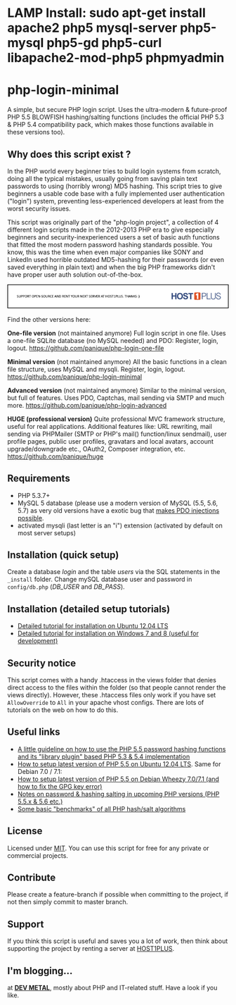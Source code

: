 # LAMP Install: sudo apt-get install apache2 php5 mysql-server php5-mysql php5-gd php5-curl libapache2-mod-php5 phpmyadmin

# php-login-minimal

A simple, but secure PHP login script. Uses the ultra-modern & future-proof PHP 5.5 BLOWFISH hashing/salting functions (includes the official PHP 5.3 & PHP 5.4 compatibility pack, which makes those functions available in these versions too). 

## Why does this script exist ?

In the PHP world every beginner tries to build login systems from scratch, doing all the typical mistakes, usually going from saving plain text passwords to using (horribly wrong) MD5 hashing. This script tries to give beginners a usable code base with a fully implemented user authentication ("login") system, preventing less-experienced developers at least from the worst security issues.

This script was originally part of the "php-login project", a collection of 4 different login scripts made in the 2012-2013 PHP era to give especially beginners and security-inexperienced users a set of basic auth functions that fitted the most modern password hashing standards possible. You know, this was the time when even major companies like SONY and LinkedIn used horrible outdated MD5-hashing for their passwords (or even saved everything in plain text) and when the big PHP frameworks didn't have proper user auth solution out-of-the-box.

[![Support the project](_support/banner-host1plus.png)](https://affiliates.host1plus.com/ref/devmetal/36f4d828.html)

Find the other versions here:

**One-file version** (not maintained anymore)
Full login script in one file. Uses a one-file SQLite database (no MySQL needed) and PDO: Register, login, logout.
https://github.com/panique/php-login-one-file

**Minimal version** (not maintained anymore)
All the basic functions in a clean file structure, uses MySQL and mysqli. Register, login, logout.
https://github.com/panique/php-login-minimal

**Advanced version** (not maintained anymore)
Similar to the minimal version, but full of features. Uses PDO, Captchas, mail sending via SMTP and much more.
https://github.com/panique/php-login-advanced

**HUGE (professional version)** 
Quite professional MVC framework structure, useful for real applications. Additional features like: URL rewriting, mail sending via PHPMailer (SMTP or PHP's mail() function/linux sendmail), user profile pages, public user profiles, gravatars and local avatars, account upgrade/downgrade etc., OAuth2, Composer integration, etc.
https://github.com/panique/huge

## Requirements

- PHP 5.3.7+
- MySQL 5 database (please use a modern version of MySQL (5.5, 5.6, 5.7) as very old versions have a exotic bug that
[makes PDO injections possible](http://stackoverflow.com/q/134099/1114320).
- activated mysqli (last letter is an "i") extension (activated by default on most server setups)

## Installation (quick setup)

Create a database *login* and the table *users* via the SQL statements in the `_install` folder.
Change mySQL database user and password in `config/db.php` (*DB_USER* and *DB_PASS*).

## Installation (detailed setup tutorials)

- [Detailed tutorial for installation on Ubuntu 12.04 LTS](http://www.dev-metal.com/install-php-login-nets-1-minimal-login-script-ubuntu/)
- [Detailed tutorial for installation on Windows 7 and 8 (useful for development)](http://www.dev-metal.com/how-to-install-php-login-minimal-on-windows-7-8/)

## Security notice

This script comes with a handy .htaccess in the views folder that denies direct access to the files within the folder
(so that people cannot render the views directly). However, these .htaccess files only work if you have set
`AllowOverride` to `All` in your apache vhost configs. There are lots of tutorials on the web on how to do this.

## Useful links

- [A little guideline on how to use the PHP 5.5 password hashing functions and its "library plugin" based PHP 5.3 & 5.4 implementation](http://www.dev-metal.com/use-php-5-5-password-hashing-functions/)
- [How to setup latest version of PHP 5.5 on Ubuntu 12.04 LTS](http://www.dev-metal.com/how-to-setup-latest-version-of-php-5-5-on-ubuntu-12-04-lts/). Same for Debian 7.0 / 7.1:
- [How to setup latest version of PHP 5.5 on Debian Wheezy 7.0/7.1 (and how to fix the GPG key error)](http://www.dev-metal.com/setup-latest-version-php-5-5-debian-wheezy-7-07-1-fix-gpg-key-error/)
- [Notes on password & hashing salting in upcoming PHP versions (PHP 5.5.x & 5.6 etc.)](https://github.com/panique/php-login/wiki/Notes-on-password-&-hashing-salting-in-upcoming-PHP-versions-%28PHP-5.5.x-&-5.6-etc.%29)
- [Some basic "benchmarks" of all PHP hash/salt algorithms](https://github.com/panique/php-login/wiki/Which-hashing-&-salting-algorithm-should-be-used-%3F)

## License

Licensed under [MIT](http://www.opensource.org/licenses/mit-license.php). You can use this script for free for any
private or commercial projects.

## Contribute

Please create a feature-branch if possible when committing to the project, if not then simply commit to master branch.

## Support

If you think this script is useful and saves you a lot of work, then think about supporting the project by renting
a server at [HOST1PLUS](https://affiliates.host1plus.com/ref/devmetal/36f4d828.html).

## I'm blogging...

at **[DEV METAL](http://www.dev-metal.com)**, mostly about PHP and IT-related stuff. Have a look if you like.
